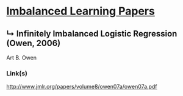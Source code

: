 # [Imbalanced Learning Papers](../README.md)
## ↳ Infinitely Imbalanced Logistic Regression (Owen, 2006)

Art B. Owen

### Link(s)

http://www.jmlr.org/papers/volume8/owen07a/owen07a.pdf
